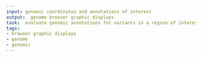 ```yaml
---
input: genomic coordinates and annotations of interest
output:  genome browser graphic displays
task:  evaluate genomic annotations for variants in a region of interest
tags:
- browser graphic displays
- genome
- genomic
---
```

